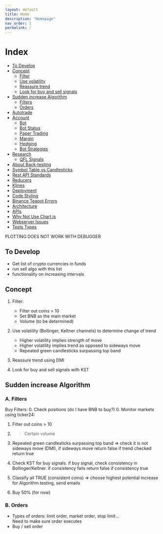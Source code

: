 ```yaml
---
layout: default
title: Home
description: "Homepage"
nav_order: 1
permalink: /
---
```


# Index
- [To Develop](#to-develop)
- [Concept](#concept)
  - [Filter](#filter)
  - [Use volatility](#use-volatility)
  - [Reassure trend](#reassure-trend)
  - [Look for buy and sell signals](#look-for-buy-and-sell-signals)
- [Sudden increase Algorithm](#sudden-increase-algorithm)
  - [Filters](#a-filters)
  - [Orders](#b-orders)
- [Autotrade](autotrade.md)
- [Account](account/)
  - [Bot](account/bot.md)
  - [Bot Status](account/bot-status.md)
  - [Paper Trading](account/paper-trading.md)
  - [Margin](account/margin.md)
  - [Hedging](account/hedging.md)
  - [Bot Strategies](account/bot-strategies.md)
- [Research](research/)
  - [QFL Signals](research/qfl_signals.md)
- [About Back-testing](about-backtesting.md)
- [Symbol Table vs Candlesticks](symbol-table-vs-candlesticks.md)
- [Rest API Standards](rest.md)
- [Reducers](reducers.md)
- [Klines](klines.md)
- [Deployment](deployment.md)
- [Code Styling](code-styling.md)
- [Binance Teapot Errors](binance-teapot-errors.md)
- [Architecture](architecture.md)
- [APIs](apis.md)
- [Why Not Use Chart.js](why-not-use-chartjs.md)
- [Webserver Issues](webserver-issues.md)
- [Tests Types](tests-types.md)

PLOTTING DOES NOT WORK WITH DEBUGGER

## To Develop

- Get list of crypto currencies in funds
- run sell algo with this list
- functionality on increasing intervals



## Concept
1. Filter:
    - Filter out coins > 10
    - Set BNB as the main market
    - Volume (to be determined)
2. Use volatility (Bollinger, Keltner channels) to determine change of trend
    - Higher volatility implies strength of move
    - Higher volatility implies trend as opposed to sideways move
    - Repeated green candlesticks surpassing top band
    
    
3. Reassure trend using DMI
4. Look for buy and sell signals with KST


## Sudden increase Algorithm

### A. Filters

Buy Filters:
0. Check positions (do I have BNB to buy?)
0. Monitor markets using ticker24:
1. Filter out coins > 10
1. > Certain volume 
1. Repeated green candlesticks surpassing top band => check it is not sideways move (DMI),
    if sideways move return false
    if trend checked return true
    
2. Check KST for buy signals. 
    if buy signal, check consistency in Bollinger/Keltner.
        if consistency fails return false
        if consistency true

3. Classify all TRUE (consistent coins) => choose highest potential increase
    for Algorithm testing, send emails
4. Buy 50% (for now)

### B. Orders

- Types of orders: limit order, market order, stop limit...  
    Need to make sure order executes
- Buy / sell order
